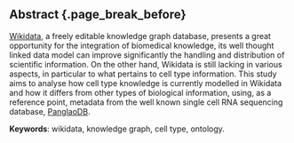 ## Abstract {.page_break_before}

[Wikidata](https://www.wikidata.org/wiki/Wikidata:Main_Page), a freely editable knowledge graph database, presents a great opportunity for the integration of biomedical knowledge, its well thought
linked data model can improve significantly the handling and distribution of scientific information. On the other hand, Wikidata is still lacking
in various aspects, in particular to what pertains to cell type information. This study aims to analyse how cell type knowledge is currently modelled 
in Wikidata and how it differs from other types of biological information, using, as a reference point, metadata from the well known single cell RNA sequencing database, [PanglaoDB](https://panglaodb.se/index.html).

**Keywords**: wikidata, knowledge graph, cell type, ontology.
